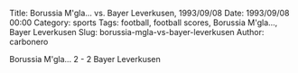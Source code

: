 Title: Borussia M'gla… vs. Bayer Leverkusen, 1993/09/08
Date: 1993/09/08 00:00
Category: sports
Tags: football, football scores, Borussia M'gla…, Bayer Leverkusen
Slug: borussia-mgla-vs-bayer-leverkusen
Author: carbonero


Borussia M'gla… 2 - 2 Bayer Leverkusen
